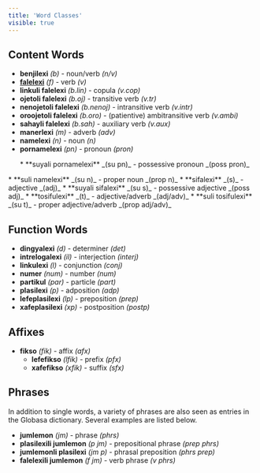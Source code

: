 ```yaml
---
title: 'Word Classes'
visible: true
---
```


## Content Words

* **benjilexi** _(b)_ - noun/verb _(n/v)_
* **[falelexi](/gramati/inharelexi#falelexili_klase)** _(f)_ - verb _(v)_
 * **linkuli falelexi** _(b.lin)_ - copula _(v.cop)_
 * **ojetoli falelexi** _(b.oj)_ - transitive verb _(v.tr)_
 * **nenojetoli falelexi** _(b.nenoj)_ - intransitive verb _(v.intr)_
 * **oroojetoli falelexi** _(b.oro)_ - (patientive) ambitransitive verb _(v.ambi)_
 * **sahayli falelexi** _(b.sah)_ - auxiliary verb _(v.aux)_
* **manerlexi** _(m)_ - adverb _(adv)_
* **namelexi** _(n)_ - noun _(n)_
 * **pornamelexi** _(pn)_ - pronoun _(pron)_
<ul>
 * **suyali pornamelexi** _(su pn)_ - possessive pronoun _(poss pron)_
</ul>
 * **suli namelexi** _(su n)_ - proper noun _(prop n)_
* **sifalexi** _(s)_ - adjective _(adj)_
 * **suyali sifalexi** _(su s)_ - possessive adjective _(poss adj)_
* **tosifulexi** _(t)_ - adjective/adverb _(adj/adv)_
 * **suli tosifulexi** _(su t)_ - proper adjective/adverb _(prop adj/adv)_

## Function Words

* **dingyalexi** _(d)_ - determiner _(det)_
* **intrelogalexi** _(il)_ - interjection _(interj)_
* **linkulexi** _(l)_ - conjunction _(conj)_
* **numer** _(num)_ - number _(num)_
* **partikul** _(par)_ - particle _(part)_
* **plasilexi** _(p)_ - adposition _(adp)_
 * **lefeplasilexi** _(lp)_ - preposition _(prep)_
 * **xafeplasilexi** _(xp)_ - postposition _(postp)_

## Affixes

* **fikso** _(fik)_ - affix _(afx)_
  * **lefefikso** _(lfik)_ - prefix _(pfx)_
  * **xafefikso** _(xfik)_ - suffix _(sfx)_

## Phrases

In addition to single words, a variety of phrases are also seen as entries in the Globasa dictionary. Several examples are listed below. 

* **jumlemon** _(jm)_ - phrase _(phrs)_
 * **plasilexili jumlemon** _(p jm)_ - prepositional phrase _(prep phrs)_
 * **jumlemonli plasilexi** _(jm p)_ - phrasal preposition _(phrs prep)_
 * **falelexili jumlemon** _(f jm)_ - verb phrase _(v phrs)_

